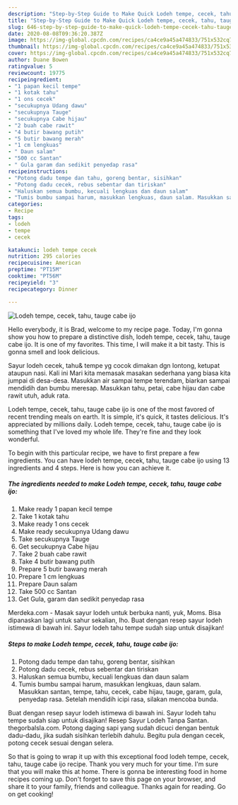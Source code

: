 ```yaml
---
description: "Step-by-Step Guide to Make Quick Lodeh tempe, cecek, tahu, tauge cabe ijo"
title: "Step-by-Step Guide to Make Quick Lodeh tempe, cecek, tahu, tauge cabe ijo"
slug: 646-step-by-step-guide-to-make-quick-lodeh-tempe-cecek-tahu-tauge-cabe-ijo
date: 2020-08-08T09:36:20.387Z
image: https://img-global.cpcdn.com/recipes/ca4ce9a45a474833/751x532cq70/lodeh-tempe-cecek-tahu-tauge-cabe-ijo-foto-resep-utama.jpg
thumbnail: https://img-global.cpcdn.com/recipes/ca4ce9a45a474833/751x532cq70/lodeh-tempe-cecek-tahu-tauge-cabe-ijo-foto-resep-utama.jpg
cover: https://img-global.cpcdn.com/recipes/ca4ce9a45a474833/751x532cq70/lodeh-tempe-cecek-tahu-tauge-cabe-ijo-foto-resep-utama.jpg
author: Duane Bowen
ratingvalue: 5
reviewcount: 19775
recipeingredient:
- "1 papan kecil tempe"
- "1 kotak tahu"
- "1 ons cecek"
- "secukupnya Udang dawu"
- "secukupnya Tauge"
- "secukupnya Cabe hijau"
- "2 buah cabe rawit"
- "4 butir bawang putih"
- "5 butir bawang merah"
- "1 cm lengkuas"
- " Daun salam"
- "500 cc Santan"
- " Gula garam dan sedikit penyedap rasa"
recipeinstructions:
- "Potong dadu tempe dan tahu, goreng bentar, sisihkan"
- "Potong dadu cecek, rebus sebentar dan tiriskan"
- "Haluskan semua bumbu, kecuali lengkuas dan daun salam"
- "Tumis bumbu sampai harum, masukkan lengkuas, daun salam. Masukkan santan, tempe, tahu, cecek, cabe hijau, tauge, garam, gula, penyedap rasa. Setelah mendidih icipi rasa, silakan mencoba bunda."
categories:
- Recipe
tags:
- lodeh
- tempe
- cecek

katakunci: lodeh tempe cecek 
nutrition: 295 calories
recipecuisine: American
preptime: "PT15M"
cooktime: "PT56M"
recipeyield: "3"
recipecategory: Dinner

---
```



![Lodeh tempe, cecek, tahu, tauge cabe ijo](https://img-global.cpcdn.com/recipes/ca4ce9a45a474833/751x532cq70/lodeh-tempe-cecek-tahu-tauge-cabe-ijo-foto-resep-utama.jpg)

Hello everybody, it is Brad, welcome to my recipe page. Today, I'm gonna show you how to prepare a distinctive dish, lodeh tempe, cecek, tahu, tauge cabe ijo. It is one of my favorites. This time, I will make it a bit tasty. This is gonna smell and look delicious.

Sayur lodeh cecek, tahu&amp; tempe yg cocok dimakan dgn lontong, ketupat ataupun nasi. Kali ini Mari kita memasak masakan sederhana yang biasa kita jumpai di desa-desa. Masukkan air sampai tempe terendam, biarkan sampai mendidih dan bumbu meresap. Masukkan tahu, petai, cabe hijau dan cabe rawit utuh, aduk rata.

Lodeh tempe, cecek, tahu, tauge cabe ijo is one of the most favored of recent trending meals on earth. It is simple, it's quick, it tastes delicious. It's appreciated by millions daily. Lodeh tempe, cecek, tahu, tauge cabe ijo is something that I've loved my whole life. They're fine and they look wonderful.


To begin with this particular recipe, we have to first prepare a few ingredients. You can have lodeh tempe, cecek, tahu, tauge cabe ijo using 13 ingredients and 4 steps. Here is how you can achieve it.

<!--inarticleads1-->

##### The ingredients needed to make Lodeh tempe, cecek, tahu, tauge cabe ijo:

1. Make ready 1 papan kecil tempe
1. Take 1 kotak tahu
1. Make ready 1 ons cecek
1. Make ready secukupnya Udang dawu
1. Take secukupnya Tauge
1. Get secukupnya Cabe hijau
1. Take 2 buah cabe rawit
1. Take 4 butir bawang putih
1. Prepare 5 butir bawang merah
1. Prepare 1 cm lengkuas
1. Prepare  Daun salam
1. Take 500 cc Santan
1. Get  Gula, garam dan sedikit penyedap rasa


Merdeka.com - Masak sayur lodeh untuk berbuka nanti, yuk, Moms. Bisa dipanaskan lagi untuk sahur sekalian, lho. Buat dengan resep sayur lodeh istimewa di bawah ini. Sayur lodeh tahu tempe sudah siap untuk disajikan! 

<!--inarticleads2-->

##### Steps to make Lodeh tempe, cecek, tahu, tauge cabe ijo:

1. Potong dadu tempe dan tahu, goreng bentar, sisihkan
1. Potong dadu cecek, rebus sebentar dan tiriskan
1. Haluskan semua bumbu, kecuali lengkuas dan daun salam
1. Tumis bumbu sampai harum, masukkan lengkuas, daun salam. Masukkan santan, tempe, tahu, cecek, cabe hijau, tauge, garam, gula, penyedap rasa. Setelah mendidih icipi rasa, silakan mencoba bunda.


Buat dengan resep sayur lodeh istimewa di bawah ini. Sayur lodeh tahu tempe sudah siap untuk disajikan! Resep Sayur Lodeh Tanpa Santan. thegorbalsla.com. Potong daging sapi yang sudah dicuci dengan bentuk dadu-dadu, jika sudah sisihkan terlebih dahulu. Begitu pula dengan cecek, potong cecek sesuai dengan selera. 

So that is going to wrap it up with this exceptional food lodeh tempe, cecek, tahu, tauge cabe ijo recipe. Thank you very much for your time. I'm sure that you will make this at home. There is gonna be interesting food in home recipes coming up. Don't forget to save this page on your browser, and share it to your family, friends and colleague. Thanks again for reading. Go on get cooking!
